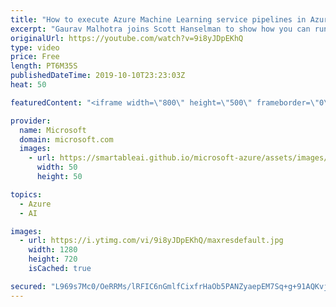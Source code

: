 ```yaml
---
title: "How to execute Azure Machine Learning service pipelines in Azure Data Factory | Azure Friday"
excerpt: "Gaurav Malhotra joins Scott Hanselman to show how you can run your Azure Machine Learning (AML) service pipelines as a step in your Azure Data Factory (ADF) pipelines. This enables you to run your machine learning models with data from multiple sources (85+ data connectors supported in ADF). This seamless"
originalUrl: https://youtube.com/watch?v=9i8yJDpEKhQ
type: video
price: Free
length: PT6M35S
publishedDateTime: 2019-10-10T23:23:03Z
heat: 50

featuredContent: "<iframe width=\"800\" height=\"500\" frameborder=\"0\" src=\"https://www.youtube.com/embed/9i8yJDpEKhQ\" allow=\"accelerometer; autoplay; encrypted-media; gyroscope; picture-in-picture\" allowfullscreen></iframe>"

provider:
  name: Microsoft
  domain: microsoft.com
  images:
    - url: https://smartableai.github.io/microsoft-azure/assets/images/organizations/microsoft.com-50x50.jpg
      width: 50
      height: 50

topics:
  - Azure
  - AI

images:
  - url: https://i.ytimg.com/vi/9i8yJDpEKhQ/maxresdefault.jpg
    width: 1280
    height: 720
    isCached: true

secured: "L969s7Mc0/OeRRMs/lRFIC6nGmlfCixfrHaOb5PANZyaepEM7Sq+g+91AQKvj//+LznUtCQb1J0cZlSSIQlHmx6U2pi6iZqUAD/5opkOyGXkBCVHzhKEKfUgl5Pw5fopgZxpmbowjJIHTN+Qa0Vtkr7DhMrNUoLMDRQIZi/pjAEVbuzyyK2Z2B5NA1ugWhTNrnWcLGv5SGc42RdYJ2SJOQiO8PY2PvRpRlEFIPbySQRP16kE8H+JNr7cbt5HjxyCcyfVrT0TFrM5D7EeUiGsLjs5EWtBl7I2gsJB/wE2wLDxKC2Emi6/+kc4cQZY8ky8zZ/18AKULHqJUQYbApc+iSprTjHrcjv+dHFtkSvz79ClSYpWQI+A3yOypbGZ8qCdzgDT+AdbL1eA26HeNtg+jqVViJF56hJ/SdDuVQ/IMNQ=;UKuKoGfVuef3SFLw0BPHyw=="
---
```


